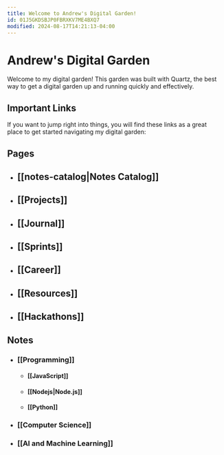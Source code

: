 ```yaml
---
title: Welcome to Andrew's Digital Garden!
id: 01J5GKDSBJP0FBRXKV7ME4BXQ7
modified: 2024-08-17T14:21:13-04:00
---
```

# Andrew's Digital Garden

Welcome to my digital garden! This garden was built with Quartz, the best way to get a digital garden up and running quickly and effectively.
## Important Links

If you want to jump right into things, you will find these links as a great place to get started navigating my digital garden:
## Pages
- ## [[notes-catalog|Notes Catalog]]
- ## [[Projects]]
- ## [[Journal]]
- ## [[Sprints]] 
- ## [[Career]]
- ## [[Resources]]
- ## [[Hackathons]]
## Notes

- ### [[Programming]]
	- #### [[JavaScript]]
	- #### [[Nodejs|Node.js]]
	- #### [[Python]]
- ### [[Computer Science]]
- ### [[AI and Machine Learning]]
